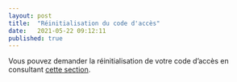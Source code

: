 ```yaml
---
layout: post
title:  "Réinitialisation du code d'accès"
date:   2021-05-22 09:12:11
published: true
---
```


Vous pouvez demander la réinitialisation de votre code d’accès en consultant [cette section](/code-d-acces-oublie-ou-perdu).